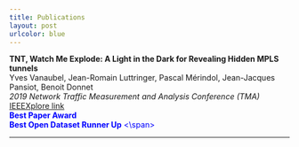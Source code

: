 ```yaml
---
title: Publications
layout: post
urlcolor: blue
---
```


**TNT, Watch Me Explode: A Light in the Dark for Revealing Hidden MPLS tunnels**  
Yves Vanaubel, Jean-Romain Luttringer, Pascal Mérindol, Jean-Jacques Pansiot, Benoit Donnet  
*2019 Network Traffic Measurement and Analysis Conference (TMA)*   
[IEEEXplore link](https://ieeexplore.ieee.org/document/8784525)  
<span style="color:blue">
**Best Paper Award  
Best Open Dataset Runner Up**
<\span>

---




